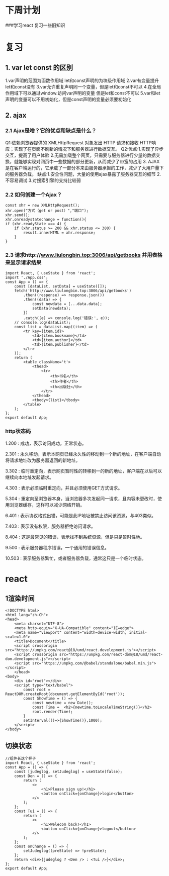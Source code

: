 # 下周计划
###学习react 复习一些旧知识
# 复习
## 1. var let const 的区别
1.var声明的范围为函数作用域 let和const声明的为块级作用域
2.var有变量提升 let和const没有
3.var允许重复声明同一个变量，但是let和const不可以
4.在全局作用域下可以通过window.访问var声明的变量 但是let和const不可以
5.var和let声明的变量可以不用初始化，但是const声明的变量必须要初始化
## 2. ajax
### 2.1 Ajax是啥？它的优点和缺点是什么？
Q1:依赖浏览器提供的 XMLHttpRequest 对象发出 HTTP 请求和接收 HTTP响应；实现了在页面不刷新的情况下和服务器进行数据交互。
Q2:优点:1.实现了异步交互，提高了用户体验
2.无需加载整个网页，只需要与服务器进行少量的数据交换，就能够实现对网页中一些数据的部分更新，从而减少了带宽的占用
3. AJAX是在客户端运行的，它承载了一部分本来由服务器承担的工作，减少了大用户量下的服务器负载。
缺点:1.安全性问题，大量的使用ajax暴露了服务器交互的细节
2.不容易调试
3.对搜索引擎的支持比较弱
### 2.2 如何创建一个Ajax？
    const xhr = new XMLHttpRequest();
    xhr.open("方式（get or post）","端口");
    xhr.send();
    xhr.onreadystatechange = function(){
    if (xhr.readyState === 4) {
        if (xhr.status >= 200 && xhr.status <= 300) {
            result.innerHTML = xhr.response;
        }
    }
### 2.3 请求http://www.liulongbin.top:3006/api/getbooks 并用表格来显示请求结果
    import React, { useState } from 'react';
    import './App.css';
    const App = () => {
        const [dataList, setData] = useState([]);
        fetch('http://www.liulongbin.top:3006/api/getbooks')
            .then((response) => response.json())
            .then((data) => {
                const newdata = [...data.data];
                setData(newdata);
            })
            .catch((e) => console.log('错误:', e));
        // console.log(dataList);
        const list = dataList.map((item) => (
            <tr key={item.id}>
                <td>{item.bookname}</td>
                <td>{item.author}</td>
                <td>{item.publisher}</td>
            </tr>
        ));
        return (
            <table className='t'>
                <thead>
                    <tr>
                        <th>书名</th>
                        <th>作者</th>
                        <th>出版社</th>
                    </tr>
                </thead>
                <tbody>{list}</tbody>
            </table>
        );
    };
    export default App;
### http状态码
1.200 : 成功，表示访问成功，正常状态。

2.301 : 永久移动，表示本网页已经永久性的移动到一个新的地址，在客户端自动将请求地址改为服务器返回的新地址。

3.302 : 临时重定向，表示网页暂时性的转移到一的新的地址，客户端在以后可以继续向本地址发起请求。

4.303 : 表示必须临时重定向，并且必须使用GET方式请求。

5.304 : 重定向至浏览器本身，当浏览器多次发起同一请求，且内容未更改时，使用浏览器缓存，这样可以减少网络开销。

6.401 : 表示协议格式出错，可能是此IP地址被禁止访问该资源，与403类似。

7.403 : 表示没有权限，服务器拒绝访问请求。

8.404 : 这是最常见的错误，表示找不到系统资源，但是只是暂时性地。

9.500 : 表示服务器程序错误，一个通用的错误信息。

10.503 : 表示服务器繁忙，或者服务器负载，通常这只是一个临时状态。
# react
## 1渲染时间
    <!DOCTYPE html>
    <html lang="zh-Ch">
    <head>
        <meta charset="UTF-8">
        <meta http-equiv="X-UA-Compatible" content="IE=edge">
        <meta name="viewport" content="width=device-width, initial-scale=1.0">
        <title>Document</title>
        <script crossorigin src="https://unpkg.com/react@18/umd/react.development.js"></script>
        <script crossorigin src="https://unpkg.com/react-dom@18/umd/react-dom.development.js"></script>
        <script src="https://unpkg.com/@babel/standalone/babel.min.js"></script>
        </head>
    <body>
        <div id="root"></div>
        <script type="text/babel">
            const root = ReactDOM.createRoot(document.getElementById('root'));
            const ShowTime = () => {
                const newtime = new Date();
                const Time =  <h2>{newtime.toLocaleTimeString()}</h2>
                root.render(Time);
            }
            setInterval(()=>{ShowTime()},1000);
        </script>
    </body>
## 切换状态
    //组件长这个样子
    import React, { useState } from 'react';
    const App = () => {
        const [judeglog, setJudeglog] = useState(false);
        const Den = () => {
            return (
                <>
                    <h1>Please sign up!</h1>
                    <button onClick={onChange}>login</button>
                </>
            );
        };
        const Tui = () => {
            return (
                <>
                    <h1>Welecom back!</h1>
                    <button onClick={onChange}>logout</button>
                </>
            );
        };
        const onChange = () => {
            setJudeglog((preState) => !preState);
        };
        return <div>{judeglog ? <Den /> : <Tui />}</div>;
    };
    export default App;

